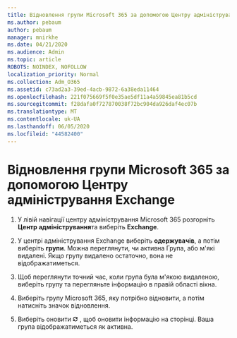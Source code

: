 ```yaml
---
title: Відновлення групи Microsoft 365 за допомогою Центру адміністрування Exchange
ms.author: pebaum
author: pebaum
manager: mnirkhe
ms.date: 04/21/2020
ms.audience: Admin
ms.topic: article
ROBOTS: NOINDEX, NOFOLLOW
localization_priority: Normal
ms.collection: Adm_O365
ms.assetid: c73ad2a3-39ed-4acb-9872-6a38eda11464
ms.openlocfilehash: 221f075669f5f0e35ae5df11a4a59845ea81b5cd
ms.sourcegitcommit: f28dafa0f727870038f72bc904da926daf4ec07b
ms.translationtype: MT
ms.contentlocale: uk-UA
ms.lasthandoff: 06/05/2020
ms.locfileid: "44582400"
---
```

# <a name="restore-a-microsoft-365-group-using-the-exchange-admin-center"></a>Відновлення групи Microsoft 365 за допомогою Центру адміністрування Exchange

1. У лівій навігації центру адміністрування Microsoft 365 розгорніть **Центр адміністрування**та виберіть **Exchange**.
    
2. У центрі адміністрування Exchange виберіть **одержувачів**, а потім виберіть **групи**. Можна переглянути, чи активна Група, або м'які видалені. Якщо групу видалено остаточно, вона не відображатиметься.
    
3. Щоб переглянути точний час, коли група була м'якою видаленою, виберіть групу та перегляньте інформацію в правій області вікна.
    
4. Виберіть групу Microsoft 365, яку потрібно відновити, а потім натисніть значок відновлення.
    
5. Виберіть оновити ![Піктограма оновлення](media/6464df90-2a91-4c1f-92a6-9a38c7696ac3.gif) , щоб оновити інформацію на сторінці. Ваша група відображатиметься як активна. 
    

